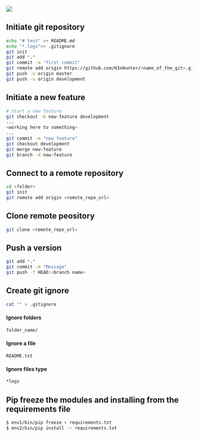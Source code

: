 
![](https://cdn-images-1.medium.com/max/2000/1*-MA6RMgLt-660MkVNkxhpg.jpeg)
## Initiate git repository
```Bash
echo "# test" >> README.md
echo "*.logs">> .gitignore
git init
git add *.*
git commit -m "first commit"
git remote add origin https://github.com/H3xHunter/<name_of_the_git>.git
git push -u origin master
git push -u origin development
```

##  Initiate a new feature
```Bash
# Start a new feature
git checkout -b new-feature development
...
<working here to something>
...
git commit -m "new feature"
git checkout development
git merge new-feature
git branch -d new-feature
```

## Connect to a remote repository
```bash
cd <folder>
git init
git remote add origin <remote_repo_url>
```

## Clone remote peository
```bash
git clone <remote_repo_url>
```

## Push a version
```bash
git add *.*
git commit -m "Message"
git push -f HEAD:<branch name>
```

## Create git ignore

```Bash
cat "" > .gitignore
```
#### Ignore folders 
```Bash
folder_name/
```
#### Ignore a file
```
README.txt
```
#### Ignore files type
```Bash
*logs
```

## Pip freeze the modules and installing from the requirements file
```Bash
$ env1/bin/pip freeze > requirements.txt
$ env2/bin/pip install -r requirements.txt
```
